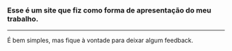### Esse é um site que fiz como forma de apresentação do meu trabalho.
___
 É bem simples, mas fique à vontade para deixar algum feedback.
